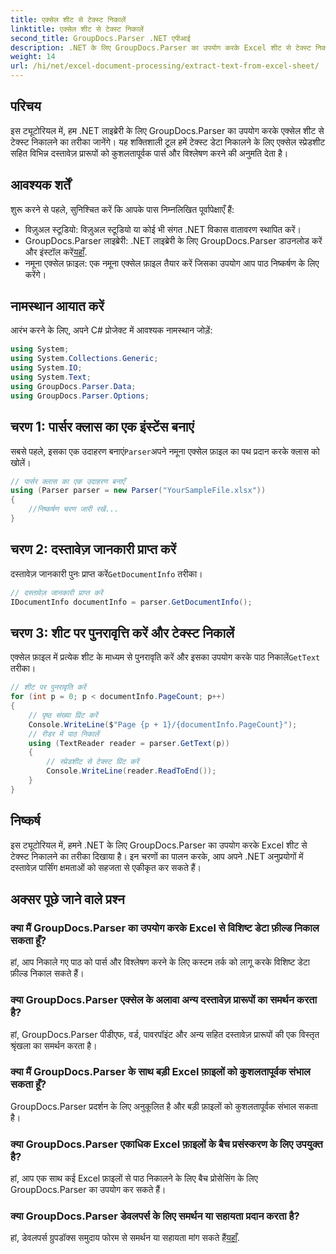 ```yaml
---
title: एक्सेल शीट से टेक्स्ट निकालें
linktitle: एक्सेल शीट से टेक्स्ट निकालें
second_title: GroupDocs.Parser .NET एपीआई
description: .NET के लिए GroupDocs.Parser का उपयोग करके Excel शीट से टेक्स्ट निकालना सीखें। प्रभावी टेक्स्ट निष्कर्षण के लिए सरल चरण।
weight: 14
url: /hi/net/excel-document-processing/extract-text-from-excel-sheet/
---
```

## परिचय
इस ट्यूटोरियल में, हम .NET लाइब्रेरी के लिए GroupDocs.Parser का उपयोग करके एक्सेल शीट से टेक्स्ट निकालने का तरीका जानेंगे। यह शक्तिशाली टूल हमें टेक्स्ट डेटा निकालने के लिए एक्सेल स्प्रेडशीट सहित विभिन्न दस्तावेज़ प्रारूपों को कुशलतापूर्वक पार्स और विश्लेषण करने की अनुमति देता है।
## आवश्यक शर्तें
शुरू करने से पहले, सुनिश्चित करें कि आपके पास निम्नलिखित पूर्वापेक्षाएँ हैं:
- विज़ुअल स्टूडियो: विज़ुअल स्टूडियो या कोई भी संगत .NET विकास वातावरण स्थापित करें।
-  GroupDocs.Parser लाइब्रेरी: .NET लाइब्रेरी के लिए GroupDocs.Parser डाउनलोड करें और इंस्टॉल करें[यहाँ](https://releases.groupdocs.com/parser/net/).
- नमूना एक्सेल फ़ाइल: एक नमूना एक्सेल फ़ाइल तैयार करें जिसका उपयोग आप पाठ निष्कर्षण के लिए करेंगे।

## नामस्थान आयात करें
आरंभ करने के लिए, अपने C# प्रोजेक्ट में आवश्यक नामस्थान जोड़ें:
```csharp
using System;
using System.Collections.Generic;
using System.IO;
using System.Text;
using GroupDocs.Parser.Data;
using GroupDocs.Parser.Options;
```
## चरण 1: पार्सर क्लास का एक इंस्टेंस बनाएं
 सबसे पहले, इसका एक उदाहरण बनाएं`Parser`अपने नमूना एक्सेल फ़ाइल का पथ प्रदान करके क्लास को खोलें।
```csharp
// पार्सर क्लास का एक उदाहरण बनाएँ
using (Parser parser = new Parser("YourSampleFile.xlsx"))
{
    //निष्कर्षण चरण जारी रखें...
}
```
## चरण 2: दस्तावेज़ जानकारी प्राप्त करें
 दस्तावेज़ जानकारी पुनः प्राप्त करें`GetDocumentInfo` तरीका।
```csharp
// दस्तावेज़ जानकारी प्राप्त करें
IDocumentInfo documentInfo = parser.GetDocumentInfo();
```
## चरण 3: शीट पर पुनरावृत्ति करें और टेक्स्ट निकालें
 एक्सेल फ़ाइल में प्रत्येक शीट के माध्यम से पुनरावृति करें और इसका उपयोग करके पाठ निकालें`GetText` तरीका।
```csharp
// शीट पर पुनरावृति करें
for (int p = 0; p < documentInfo.PageCount; p++)
{
    // पृष्ठ संख्या प्रिंट करें
    Console.WriteLine($"Page {p + 1}/{documentInfo.PageCount}");
    // रीडर में पाठ निकालें
    using (TextReader reader = parser.GetText(p))
    {
        // स्प्रेडशीट से टेक्स्ट प्रिंट करें
        Console.WriteLine(reader.ReadToEnd());
    }
}
```

## निष्कर्ष
इस ट्यूटोरियल में, हमने .NET के लिए GroupDocs.Parser का उपयोग करके Excel शीट से टेक्स्ट निकालने का तरीका दिखाया है। इन चरणों का पालन करके, आप अपने .NET अनुप्रयोगों में दस्तावेज़ पार्सिंग क्षमताओं को सहजता से एकीकृत कर सकते हैं।

## अक्सर पूछे जाने वाले प्रश्न
### क्या मैं GroupDocs.Parser का उपयोग करके Excel से विशिष्ट डेटा फ़ील्ड निकाल सकता हूँ?
हां, आप निकाले गए पाठ को पार्स और विश्लेषण करने के लिए कस्टम तर्क को लागू करके विशिष्ट डेटा फ़ील्ड निकाल सकते हैं।
### क्या GroupDocs.Parser एक्सेल के अलावा अन्य दस्तावेज़ प्रारूपों का समर्थन करता है?
हां, GroupDocs.Parser पीडीएफ, वर्ड, पावरपॉइंट और अन्य सहित दस्तावेज़ प्रारूपों की एक विस्तृत श्रृंखला का समर्थन करता है।
### क्या मैं GroupDocs.Parser के साथ बड़ी Excel फ़ाइलों को कुशलतापूर्वक संभाल सकता हूँ?
GroupDocs.Parser प्रदर्शन के लिए अनुकूलित है और बड़ी फ़ाइलों को कुशलतापूर्वक संभाल सकता है।
### क्या GroupDocs.Parser एकाधिक Excel फ़ाइलों के बैच प्रसंस्करण के लिए उपयुक्त है?
हां, आप एक साथ कई Excel फ़ाइलों से पाठ निकालने के लिए बैच प्रोसेसिंग के लिए GroupDocs.Parser का उपयोग कर सकते हैं।
### क्या GroupDocs.Parser डेवलपर्स के लिए समर्थन या सहायता प्रदान करता है?
 हां, डेवलपर्स ग्रुपडॉक्स समुदाय फोरम से समर्थन या सहायता मांग सकते हैं[यहाँ](https://forum.groupdocs.com/c/parser/17).